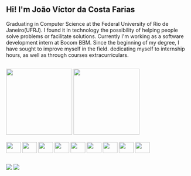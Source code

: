 ## Hi! I'm João Víctor da Costa Farias

<div>
  Graduating in Computer Science at the Federal University of Rio de Janeiro(UFRJ).
  I found it in technology the possibility of helping people solve problems or
  facilitate solutions. Currently I'm working as a software development intern at Bocom BBM.
  Since the beginning of my degree, I have sought to improve myself in the field.
  dedicating myself to internship hours, as well as through courses
  extracurriculars.
</div>

  ##

<div>
  <div>
    <img height="180em" src="https://github-readme-stats.vercel.app/api?username=jvcostaf&show_icons=true&theme=transparent&include_all_commits=true&count_private=true"/>
    <img height="180em" src="https://github-readme-stats.vercel.app/api/top-langs/?username=jvcostaf&layout=compact&langs_count=7&theme=transparent"/>
  </div>
  <div style="display: inline_block"><br>
    <img align="center" height="30" width="40" src="https://cdn.jsdelivr.net/gh/devicons/devicon/icons/html5/html5-original.svg">
    <img align="center" height="30" width="40" src="https://cdn.jsdelivr.net/gh/devicons/devicon/icons/css3/css3-original.svg">
    <img align="center" height="30" width="40" src="https://cdn.jsdelivr.net/gh/devicons/devicon/icons/javascript/javascript-original.svg">
    <img align="center" height="30" width="40" src="https://cdn.jsdelivr.net/gh/devicons/devicon/icons/typescript/typescript-original.svg">
    <img align="center" height="30" width="40" src="https://cdn.jsdelivr.net/gh/devicons/devicon/icons/java/java-original.svg">
    <img align="center" height="30" width="40" src="https://cdn.jsdelivr.net/gh/devicons/devicon/icons/spring/spring-original.svg">
    <img align="center" height="30" width="40" src="https://cdn.jsdelivr.net/gh/devicons/devicon/icons/python/python-original.svg">
    <img align="center" height="30" width="40" src="https://cdn.jsdelivr.net/gh/devicons/devicon/icons/jenkins/jenkins-original.svg">
    <img align="center" height="30" width="40" src="https://cdn.jsdelivr.net/gh/devicons/devicon/icons/docker/docker-original.svg">
  </div>
</div>

  ##

<div> 
  <a href = "mailto:joaovcosta220@gmail.com"><img src="https://img.shields.io/badge/-Gmail-%23333?style=for-the-badge&logo=gmail&logoColor=white" target="_blank"></a>
  <a href="https://www.linkedin.com/in/jo%C3%A3o-v%C3%ADctor-da-costa-83aa181bb/" target="_blank"><img src="https://img.shields.io/badge/-LinkedIn-%230077B5?style=for-the-badge&logo=linkedin&logoColor=white" target="_blank"></a> 
 
 
</div>
